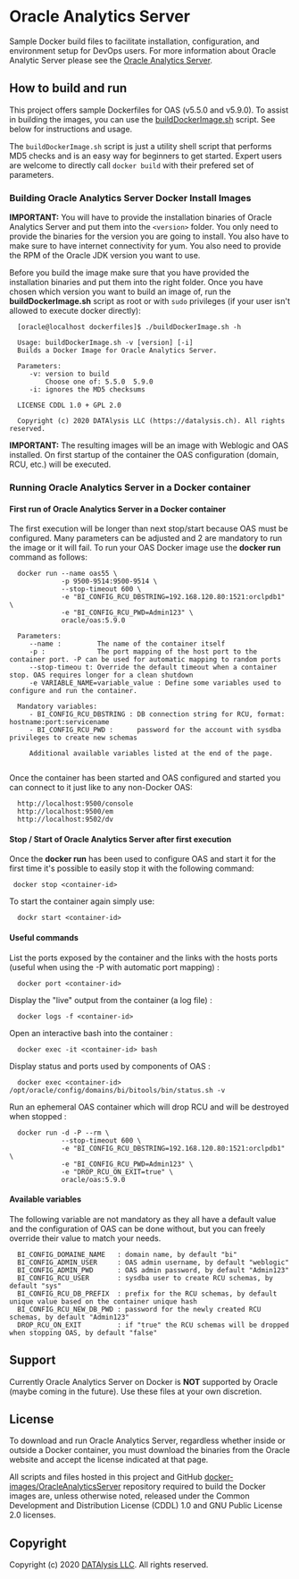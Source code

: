 Oracle Analytics Server
===============
Sample Docker build files to facilitate installation, configuration, and environment setup for DevOps users. For more information about Oracle Analytic Server please see the [Oracle Analytics Server](https://docs.oracle.com/en/middleware/bi/analytics-server/books.html).

## How to build and run
This project offers sample Dockerfiles for OAS (v5.5.0 and v5.9.0). To assist in building the images, you can use the [buildDockerImage.sh](buildDockerImage.sh) script. See below for instructions and usage.

The `buildDockerImage.sh` script is just a utility shell script that performs MD5 checks and is an easy way for beginners to get started. Expert users are welcome to directly call `docker build` with their prefered set of parameters.

### Building Oracle Analytics Server Docker Install Images
**IMPORTANT:** You will have to provide the installation binaries of Oracle Analytics Server and put them into the `<version>` folder. You only need to provide the binaries for the version you are going to install. You also have to make sure to have internet connectivity for yum. You also need to provide the RPM of the Oracle JDK version you want to use.

Before you build the image make sure that you have provided the installation binaries and put them into the right folder. Once you have chosen which version you want to build an image of, run the **buildDockerImage.sh** script as root or with `sudo` privileges (if your user isn't allowed to execute docker directly):
```
  [oracle@localhost dockerfiles]$ ./buildDockerImage.sh -h
  
  Usage: buildDockerImage.sh -v [version] [-i]
  Builds a Docker Image for Oracle Analytics Server.
  
  Parameters:
     -v: version to build
         Choose one of: 5.5.0  5.9.0
     -i: ignores the MD5 checksums
  
  LICENSE CDDL 1.0 + GPL 2.0
  
  Copyright (c) 2020 DATAlysis LLC (https://datalysis.ch). All rights reserved.
```
**IMPORTANT:** The resulting images will be an image with Weblogic and OAS installed. On first startup of the container the OAS configuration (domain, RCU, etc.) will be executed.

### Running Oracle Analytics Server in a Docker container

#### First run of Oracle Analytics Server in a Docker container
The first execution will be longer than next stop/start because OAS must be configured. Many parameters can be adjusted and 2 are mandatory to run the image or it will fail.
To run your OAS Docker image use the **docker run** command as follows:
```
  docker run --name oas55 \
             -p 9500-9514:9500-9514 \
             --stop-timeout 600 \
             -e "BI_CONFIG_RCU_DBSTRING=192.168.120.80:1521:orclpdb1" \
             -e "BI_CONFIG_RCU_PWD=Admin123" \
             oracle/oas:5.9.0
  
  Parameters:
     --name :         The name of the container itself
     -p :             The port mapping of the host port to the container port. -P can be used for automatic mapping to random ports
     --stop-timeou t: Override the default timeout when a container stop. OAS requires longer for a clean shutdown
     -e VARIABLE_NAME=variable_value : Define some variables used to configure and run the container.
     
  Mandatory variables:
     - BI_CONFIG_RCU_DBSTRING : DB connection string for RCU, format: hostname:port:servicename
     - BI_CONFIG_RCU_PWD :      password for the account with sysdba privileges to create new schemas
     
     Additional available variables listed at the end of the page.
     
``` 
Once the container has been started and OAS configured and started you can connect to it just like to any non-Docker OAS:
```
  http://localhost:9500/console
  http://localhost:9500/em
  http://localhost:9502/dv
```

#### Stop / Start of Oracle Analytics Server after first execution
Once the **docker run** has been used to configure OAS and start it for the first time it's possible to easily stop it with the following command:
```
 docker stop <container-id>
```
To start the container again simply use:
```
  dockr start <container-id>
```

#### Useful commands
List the ports exposed by the container and the links with the hosts ports (useful when using the -P with automatic port mapping) :
```
  docker port <container-id>
```
Display the "live" output from the container (a log file) :
```
  docker logs -f <container-id>
```
Open an interactive bash into the container :
```
  docker exec -it <container-id> bash
```
Display status and ports used by components of OAS :
```
  docker exec <container-id> /opt/oracle/config/domains/bi/bitools/bin/status.sh -v
```
Run an ephemeral OAS container which will drop RCU and will be destroyed when stopped :
```
  docker run -d -P --rm \
             --stop-timeout 600 \
             -e "BI_CONFIG_RCU_DBSTRING=192.168.120.80:1521:orclpdb1" \
             -e "BI_CONFIG_RCU_PWD=Admin123" \
             -e "DROP_RCU_ON_EXIT=true" \
             oracle/oas:5.9.0
```

#### Available variables
The following variable are not mandatory as they all have a default value and the configuration of OAS can be done without, but you can freely override their value to match your needs.
```
  BI_CONFIG_DOMAINE_NAME   : domain name, by default "bi"
  BI_CONFIG_ADMIN_USER     : OAS admin username, by default "weblogic"
  BI_CONFIG_ADMIN_PWD      : OAS admin password, by default "Admin123"
  BI_CONFIG_RCU_USER       : sysdba user to create RCU schemas, by default "sys"
  BI_CONFIG_RCU_DB_PREFIX  : prefix for the RCU schemas, by default unique value based on the container unique hash
  BI_CONFIG_RCU_NEW_DB_PWD : password for the newly created RCU schemas, by default "Admin123"
  DROP_RCU_ON_EXIT         : if "true" the RCU schemas will be dropped when stopping OAS, by default "false"
```

## Support
Currently Oracle Analytics Server on Docker is **NOT** supported by Oracle (maybe coming in the future). Use these files at your own discretion.

## License
To download and run Oracle Analytics Server, regardless whether inside or outside a Docker container, you must download the binaries from the Oracle website and accept the license indicated at that page.

All scripts and files hosted in this project and GitHub [docker-images/OracleAnalyticsServer](./) repository required to build the Docker images are, unless otherwise noted, released under the Common Development and Distribution License (CDDL) 1.0 and GNU Public License 2.0 licenses.

## Copyright
Copyright (c) 2020 [DATAlysis LLC](https://datalysis.ch). All rights reserved.
